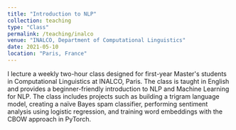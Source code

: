 ```yaml
---
title: "Introduction to NLP"
collection: teaching
type: "Class"
permalink: /teaching/inalco
venue: "INALCO, Department of Computational Linguistics"
date: 2021-05-10
location: "Paris, France"
---
```




I lecture a weekly two-hour class designed for first-year Master's students in Computational Linguistics at INALCO, Paris. The class is taught in English and provides a beginner-friendly introduction to NLP and Machine Learning for NLP. The class includes projects such as building a trigram language model, creating a naïve Bayes spam classifier, performing sentiment analysis using logistic regression, and training word embeddings with the CBOW approach in PyTorch.



